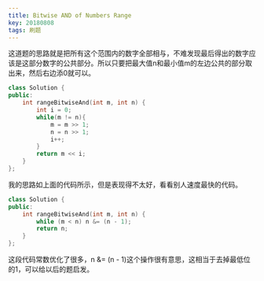 ```yaml
---
title: Bitwise AND of Numbers Range
key: 20180808
tags: 刷题
---
```


这道题的思路就是把所有这个范围内的数字全部相与，不难发现最后得出的数字应该是这部分数字的公共部分。所以只要把最大值n和最小值m的左边公共的部分取出来，然后右边添0就可以。

```c++
class Solution {
public:
    int rangeBitwiseAnd(int m, int n) {
        int i = 0;
        while(m != n){
        	m = m >> 1;
        	n = n >> 1;
        	i++;
        }
        return m << i;
    }
};
```

我的思路如上面的代码所示，但是表现得不太好，看看别人速度最快的代码。

```c++
class Solution {
public:
    int rangeBitwiseAnd(int m, int n) {
        while (m < n) n &= (n - 1);
        return n;
    }
};
```

这段代码常数优化了很多，n &= (n - 1)这个操作很有意思，这相当于去掉最低位的1，可以给以后的题启发。